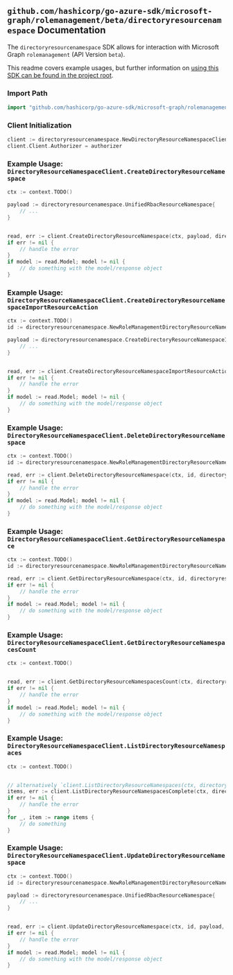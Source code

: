 
## `github.com/hashicorp/go-azure-sdk/microsoft-graph/rolemanagement/beta/directoryresourcenamespace` Documentation

The `directoryresourcenamespace` SDK allows for interaction with Microsoft Graph `rolemanagement` (API Version `beta`).

This readme covers example usages, but further information on [using this SDK can be found in the project root](https://github.com/hashicorp/go-azure-sdk/tree/main/docs).

### Import Path

```go
import "github.com/hashicorp/go-azure-sdk/microsoft-graph/rolemanagement/beta/directoryresourcenamespace"
```


### Client Initialization

```go
client := directoryresourcenamespace.NewDirectoryResourceNamespaceClientWithBaseURI("https://graph.microsoft.com")
client.Client.Authorizer = authorizer
```


### Example Usage: `DirectoryResourceNamespaceClient.CreateDirectoryResourceNamespace`

```go
ctx := context.TODO()

payload := directoryresourcenamespace.UnifiedRbacResourceNamespace{
	// ...
}


read, err := client.CreateDirectoryResourceNamespace(ctx, payload, directoryresourcenamespace.DefaultCreateDirectoryResourceNamespaceOperationOptions())
if err != nil {
	// handle the error
}
if model := read.Model; model != nil {
	// do something with the model/response object
}
```


### Example Usage: `DirectoryResourceNamespaceClient.CreateDirectoryResourceNamespaceImportResourceAction`

```go
ctx := context.TODO()
id := directoryresourcenamespace.NewRoleManagementDirectoryResourceNamespaceID("unifiedRbacResourceNamespaceId")

payload := directoryresourcenamespace.CreateDirectoryResourceNamespaceImportResourceActionRequest{
	// ...
}


read, err := client.CreateDirectoryResourceNamespaceImportResourceAction(ctx, id, payload, directoryresourcenamespace.DefaultCreateDirectoryResourceNamespaceImportResourceActionOperationOptions())
if err != nil {
	// handle the error
}
if model := read.Model; model != nil {
	// do something with the model/response object
}
```


### Example Usage: `DirectoryResourceNamespaceClient.DeleteDirectoryResourceNamespace`

```go
ctx := context.TODO()
id := directoryresourcenamespace.NewRoleManagementDirectoryResourceNamespaceID("unifiedRbacResourceNamespaceId")

read, err := client.DeleteDirectoryResourceNamespace(ctx, id, directoryresourcenamespace.DefaultDeleteDirectoryResourceNamespaceOperationOptions())
if err != nil {
	// handle the error
}
if model := read.Model; model != nil {
	// do something with the model/response object
}
```


### Example Usage: `DirectoryResourceNamespaceClient.GetDirectoryResourceNamespace`

```go
ctx := context.TODO()
id := directoryresourcenamespace.NewRoleManagementDirectoryResourceNamespaceID("unifiedRbacResourceNamespaceId")

read, err := client.GetDirectoryResourceNamespace(ctx, id, directoryresourcenamespace.DefaultGetDirectoryResourceNamespaceOperationOptions())
if err != nil {
	// handle the error
}
if model := read.Model; model != nil {
	// do something with the model/response object
}
```


### Example Usage: `DirectoryResourceNamespaceClient.GetDirectoryResourceNamespacesCount`

```go
ctx := context.TODO()


read, err := client.GetDirectoryResourceNamespacesCount(ctx, directoryresourcenamespace.DefaultGetDirectoryResourceNamespacesCountOperationOptions())
if err != nil {
	// handle the error
}
if model := read.Model; model != nil {
	// do something with the model/response object
}
```


### Example Usage: `DirectoryResourceNamespaceClient.ListDirectoryResourceNamespaces`

```go
ctx := context.TODO()


// alternatively `client.ListDirectoryResourceNamespaces(ctx, directoryresourcenamespace.DefaultListDirectoryResourceNamespacesOperationOptions())` can be used to do batched pagination
items, err := client.ListDirectoryResourceNamespacesComplete(ctx, directoryresourcenamespace.DefaultListDirectoryResourceNamespacesOperationOptions())
if err != nil {
	// handle the error
}
for _, item := range items {
	// do something
}
```


### Example Usage: `DirectoryResourceNamespaceClient.UpdateDirectoryResourceNamespace`

```go
ctx := context.TODO()
id := directoryresourcenamespace.NewRoleManagementDirectoryResourceNamespaceID("unifiedRbacResourceNamespaceId")

payload := directoryresourcenamespace.UnifiedRbacResourceNamespace{
	// ...
}


read, err := client.UpdateDirectoryResourceNamespace(ctx, id, payload, directoryresourcenamespace.DefaultUpdateDirectoryResourceNamespaceOperationOptions())
if err != nil {
	// handle the error
}
if model := read.Model; model != nil {
	// do something with the model/response object
}
```
